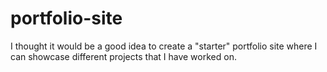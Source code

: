 # portfolio-site
I thought it would be a good idea to create a "starter" portfolio site where I can showcase different projects that I have worked on. 
